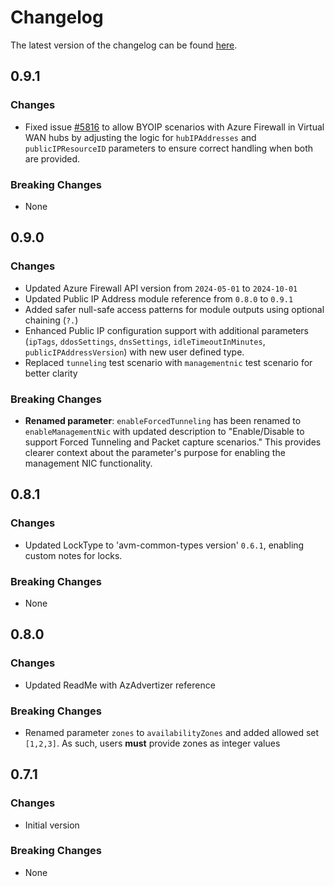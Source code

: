 # Changelog

The latest version of the changelog can be found [here](https://github.com/Azure/bicep-registry-modules/blob/main/avm/res/network/azure-firewall/CHANGELOG.md).

## 0.9.1

### Changes

- Fixed issue [#5816](https://github.com/Azure/bicep-registry-modules/issues/5816) to allow BYOIP scenarios with Azure Firewall in Virtual WAN hubs by adjusting the logic for `hubIPAddresses` and `publicIPResourceID` parameters to ensure correct handling when both are provided.

### Breaking Changes

- None

## 0.9.0

### Changes

- Updated Azure Firewall API version from `2024-05-01` to `2024-10-01`
- Updated Public IP Address module reference from `0.8.0` to `0.9.1`
- Added safer null-safe access patterns for module outputs using optional chaining (`?.`)
- Enhanced Public IP configuration support with additional parameters (`ipTags`, `ddosSettings`, `dnsSettings`, `idleTimeoutInMinutes`, `publicIPAddressVersion`) with new user defined type.
- Replaced `tunneling` test scenario with `managementnic` test scenario for better clarity

### Breaking Changes

- **Renamed parameter**: `enableForcedTunneling` has been renamed to `enableManagementNic` with updated description to "Enable/Disable to support Forced Tunneling and Packet capture scenarios." This provides clearer context about the parameter's purpose for enabling the management NIC functionality.

## 0.8.1

### Changes

- Updated LockType to 'avm-common-types version' `0.6.1`, enabling custom notes for locks.

### Breaking Changes

- None

## 0.8.0

### Changes

- Updated ReadMe with AzAdvertizer reference

### Breaking Changes

- Renamed parameter `zones` to `availabilityZones` and added allowed set `[1,2,3]`. As such, users **must** provide zones as integer values

## 0.7.1

### Changes

- Initial version

### Breaking Changes

- None
